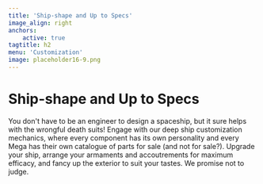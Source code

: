 ```yaml
---
title: 'Ship-shape and Up to Specs'
image_align: right
anchors:
    active: true
tagtitle: h2
menu: 'Customization'
image: placeholder16-9.png
---
```


# **Ship-shape and Up to Specs**

You don't have to be an engineer to design a spaceship, but it sure helps with the wrongful death suits! Engage with our deep ship customization mechanics, where every component has its own personality and every Mega has their own catalogue of parts for sale (and not for sale?). Upgrade your ship, arrange your armaments and accoutrements for maximum efficacy, and fancy up the exterior to suit your tastes. We promise not to judge.